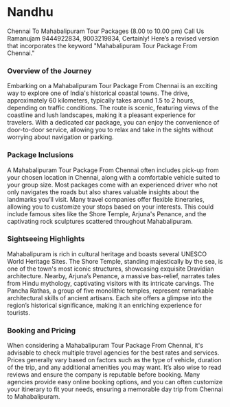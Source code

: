 # Nandhu
Chennai To Mahabalipuram Tour Packages (8.00 to 10.00 pm) Call Us Ramanujam 9444922834, 9003219834,
Certainly! Here’s a revised version that incorporates the keyword "Mahabalipuram Tour Package From Chennai."

### Overview of the Journey
Embarking on a Mahabalipuram Tour Package From Chennai is an exciting way to explore one of India's historical coastal towns. The drive, approximately 60 kilometers, typically takes around 1.5 to 2 hours, depending on traffic conditions. The route is scenic, featuring views of the coastline and lush landscapes, making it a pleasant experience for travelers. With a dedicated car package, you can enjoy the convenience of door-to-door service, allowing you to relax and take in the sights without worrying about navigation or parking.

### Package Inclusions
A Mahabalipuram Tour Package From Chennai often includes pick-up from your chosen location in Chennai, along with a comfortable vehicle suited to your group size. Most packages come with an experienced driver who not only navigates the roads but also shares valuable insights about the landmarks you’ll visit. Many travel companies offer flexible itineraries, allowing you to customize your stops based on your interests. This could include famous sites like the Shore Temple, Arjuna's Penance, and the captivating rock sculptures scattered throughout Mahabalipuram.

### Sightseeing Highlights
Mahabalipuram is rich in cultural heritage and boasts several UNESCO World Heritage Sites. The Shore Temple, standing majestically by the sea, is one of the town's most iconic structures, showcasing exquisite Dravidian architecture. Nearby, Arjuna’s Penance, a massive bas-relief, narrates tales from Hindu mythology, captivating visitors with its intricate carvings. The Pancha Rathas, a group of five monolithic temples, represent remarkable architectural skills of ancient artisans. Each site offers a glimpse into the region’s historical significance, making it an enriching experience for tourists.

### Booking and Pricing
When considering a Mahabalipuram Tour Package From Chennai, it's advisable to check multiple travel agencies for the best rates and services. Prices generally vary based on factors such as the type of vehicle, duration of the trip, and any additional amenities you may want. It’s also wise to read reviews and ensure the company is reputable before booking. Many agencies provide easy online booking options, and you can often customize your itinerary to fit your needs, ensuring a memorable day trip from Chennai to Mahabalipuram.
